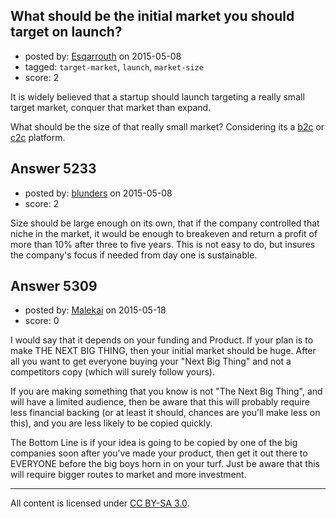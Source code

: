 ## What should be the initial market you should target on launch?

- posted by: [Esqarrouth](https://stackexchange.com/users/3055586/esqarrouth) on 2015-05-08
- tagged: `target-market`, `launch`, `market-size`
- score: 2

It is widely believed that a startup should launch targeting a really small target market, conquer that market than expand.

What should be the size of that really small market? Considering its a [b2c][1] or [c2c][2] platform.


  [1]: http://en.m.wikipedia.org/wiki/B2C
  [2]: http://en.m.wikipedia.org/wiki/Customer_to_customer


## Answer 5233

- posted by: [blunders](https://stackexchange.com/users/216182/blunders) on 2015-05-08
- score: 2

Size should be large enough on its own, that if the company controlled that niche in the market, it would be enough to breakeven and return a profit of more than 10% after three to five years.  This is not easy to do, but insures the company's focus if needed from day one is sustainable. 



## Answer 5309

- posted by: [Malekai](https://stackexchange.com/users/5820495/malekai) on 2015-05-18
- score: 0

I would say that it depends on your funding and Product. If your plan is to make THE NEXT BIG THING, then your initial market should be huge. After all you want to get everyone buying your "Next Big Thing" and not a competitors copy (which will surely follow yours).

If you are making something that you know is not "The Next Big Thing", and will have a limited audience, then be aware that this will probably require less financial backing (or at least it should, chances are you'll make less on this), and you are less likely to be copied quickly.

The Bottom Line is if your idea is going to be copied by one of the big companies soon after you've made your product, then get it out there to EVERYONE before the big boys horn in on your turf. Just be aware that this will require bigger routes to market and more investment.



---

All content is licensed under [CC BY-SA 3.0](https://creativecommons.org/licenses/by-sa/3.0/).
